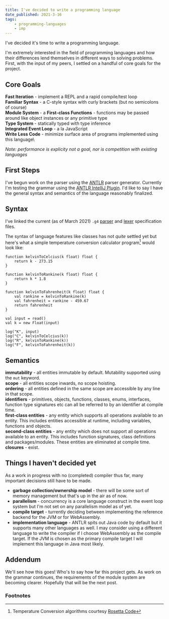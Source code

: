 ```yaml
---
title: I've decided to write a programming language
date_published: 2021-3-16
tags:
    - programming-languages
    - imp
---
```


I've decided it's time to write a programming language.

I'm extremely interested in the field of programming languages and how their differences lend themselves in different ways to solving problems. First, with the input of my peers, I settled on a handful of core goals for the project.

## Core Goals
**Fast Iteration** - implement a REPL and a rapid compile/test loop\
**Familiar Syntax** - a C-style syntax with curly brackets (but no semicolons of course)\
**Module System** - a 
**First-class Functions** - functions may be passed around like object instances or any primitive type\
**Type System** - statically typed with type inference\
**Integrated Event Loop** - a la JavaScript\
**Write Less Code** - minimize surface area of programs implemented using this language\

_Note: performance is explicity not a goal, nor is competition with existing languages_

## First Steps
I've begun work on the parser using the [ANTLR](https://www.antlr.org/) parser generator. Currently I'm testing the grammar using the [ANTLR IntelliJ Plugin](https://plugins.jetbrains.com/plugin/7358-antlr-v4). I'd like to say I have the general syntax and semantics of the language reasonably finalized.

## Syntax
I've linked the current (as of March 2021) `.g4` [parser](ImpParser.g4) and [lexer](ImpLexer.g4) specification files.

The syntax of language features like classes has not _quite_ settled yet but here's what a simple temperature conversion calculator program[^1] would look like:
```
function kelvinToCelcius(k float) float {
    return k - 273.15
}

function kelvinToRankine(k float) float {
    return k * 1.8
}

function kelvinToFahrenheit(k float) float {
    val rankine = kelvinToRankine(k)
    val fahrenheit = rankine - 459.67
    return fahrenheit
}

val input = read()
val k = new Float(input)

log("K", input)
log("C", kelvinToCelcius(k))
log("R", kelvinToRankine(k))
log("F", kelvinToFahrenheit(k))
```



## Semantics
**immutability** - all entities immutable by default. Mutability supported using the `mut` keyword.\
**scope** - all entities scope inwards, no scope hoisting.\
**ordering** - all entities defined in the same scope are accessible by any line in that scope.\
**identifiers** - primitives, objects, functions, classes, enums, interfaces, function type signatures etc can all be referred to by an identifier at compile time.\
**first-class entities** - any entity which supports all operations available to an entity. This includes entities accessible at runtime, including variables, functions and objects.\
**second-class entities** - any entity which does not support all operations available to an entity. This includes function signatures, class definitions and packages/modules. These entities are eliminated at compile time.\
**closures** - exist.


## Things I haven't decided yet
As a work in progress with no (completed) compiler thus far, many important decisions still have to be made.
- **garbage collection/ownership model** - there will be some sort of memory management but that's up in the air as of now.
- **parallelism** - concurrency is a core language construct in the event loop system but I'm not set on any parallelism model as of yet.
- **compile target** - turrently deciding between implementing the reference backend for the JVM or for WebAssembly.
- **implementation language** - ANTLR spits out Java code by default but it supports many other languages as well. I may consider using a different language to write the compiler if I choose WebAssembly as the compile target. If the JVM is chosen as the primary compile target I will implement this language in Java most likely.

## Addendum
We'll see how this goes! Who's to say how far this project gets. As work on the grammar continues, the requirements of the module system are becoming clearer. Hopefully that will be the next post.

### Footnotes
[^1]: Temperature Conversion algorithms courtesy [Rosetta Code](http://www.rosettacode.org/wiki/Temperature_conversion)